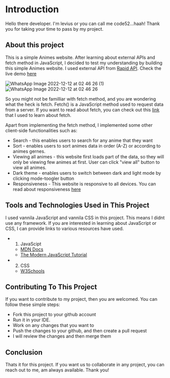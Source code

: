 # Introduction
Hello there developer. I'm levius or you can call me code52...haah!
Thank you for taking your time to pass by my project.

## About this project
This is a simple Animes website. After learning about external APIs and fetch method in JavaScript, I decided to test my understanding by building this simple Animes website. I used external API from [Rapid API](https://rapidapi.com/). Check the live demo [here](https://animeshome.netlify.app/)

![WhatsApp Image 2022-12-12 at 02 46 26 (1)](https://user-images.githubusercontent.com/91586973/206936213-0bc0c452-c312-48a3-82bf-f0b118025c9f.jpeg)
![WhatsApp Image 2022-12-12 at 02 46 26](https://user-images.githubusercontent.com/91586973/206936218-bfedc06c-5370-4e88-85a1-f15079a7406f.jpeg)

So you might not be familliar with fetch method, and you are wondering what the heck is fetch. Fetch() is a JavaScript method used to request data from a server. If you want to read about fetch, you can check out this [link](https://developer.mozilla.org/en-US/docs/Web/API/Fetch_API/Using_Fetch) that I used to learn about fetch.

Apart from implementing the fetch method, I implemented some other client-side functionalities such as:
  - Search - this enables users to search for any anime that they want
  - Sort - enables users to sort animes data in order (A-Z) or according to animes gernes.
  - Viewing all animes - this website first loads part of the data, so they will only be viewing few animes at first. User can click "view all" button to view all animes.
  - Dark theme - enables users to switch between dark and light mode by clicking mode-toogler button
  - Responsiveness - This website is responsive to all devices. You can read about responsiveness [here](https://www.w3schools.com/html/html_responsive.asp#:~:text=Responsive%20web%20design%20is%20about,different%20screen%20sizes%20and%20viewports.)

## Tools and Technologies Used in This Project
I used vannila JavaScript and vannila CSS in this project. This means I didnt use any framework. If you are interested in learning about JavaScript or CSS, I can provide links to various resources have used.
  - 1. JavaScipt
    - [MDN Docs](https://developer.mozilla.org/en-US/docs/Web/JavaScript)
    - [The Modern JavaScript Tutorial](https://javascript.info/)
  - 2. CSS
    - [W3Schools](https://www.w3schools.com/css/)
 

 ## Contributing To This Project
 If you want to contribute to my project, then you are welcomed.
 You can follow these simple steps:
  - Fork this project to your github account
  - Run it in your IDE.
  - Work on any changes that you want to
  - Push the changes to your github, and then create a pull request
  - I will review the changes and then merge them
 
 ## Conclusion
 Thats it for this project. If you want us to collaborate in any project, you can reach out to me, am always available. Thank you!
